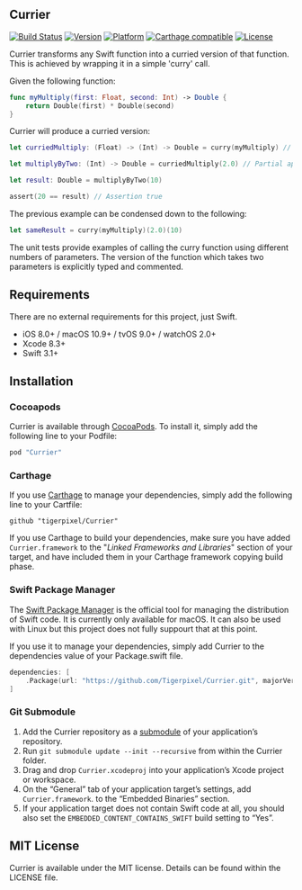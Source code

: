 ## Currier

[![Build Status](https://travis-ci.org/tigerpixel/Currier.svg?branch=master)](https://travis-ci.org/tigerpixel/Currier)
[![Version](https://img.shields.io/cocoapods/v/Currier.svg?style=flat)](http://cocoapods.org/pods/Currier)
[![Platform](https://img.shields.io/cocoapods/p/Currier.svg?style=flat)](http://cocoapods.org/pods/Currier)
[![Carthage compatible](https://img.shields.io/badge/Carthage-compatible-4BC51D.svg?style=flat)](https://github.com/Carthage/Carthage)
[![License](https://img.shields.io/cocoapods/l/Currier.svg?style=flat)](http://cocoapods.org/pods/Currier)

Currier transforms any Swift function into a curried version of that function. This is achieved by wrapping it in a simple 'curry' call.

Given the following function: 

```swift
func myMultiply(first: Float, second: Int) -> Double {
    return Double(first) * Double(second)
}
```
Currier will produce a curried version:

```swift
let curriedMultiply: (Float) -> (Int) -> Double = curry(myMultiply) // Currier used here!

let multiplyByTwo: (Int) -> Double = curriedMultiply(2.0) // Partial application

let result: Double = multiplyByTwo(10)

assert(20 == result) // Assertion true

```

The previous example can be condensed down to the following:

```swift
let sameResult = curry(myMultiply)(2.0)(10)
```

The unit tests provide examples of calling the curry function using different numbers of parameters. The version of the function which takes two parameters is explicitly typed and commented.

## Requirements

There are no external requirements for this project, just Swift.

- iOS 8.0+ / macOS 10.9+ / tvOS 9.0+ / watchOS 2.0+
- Xcode 8.3+
- Swift 3.1+

## Installation

### Cocoapods

Currier is available through [CocoaPods](http://cocoapods.org). To install it, simply add the following line to your Podfile:

```ruby
pod "Currier"
```

### Carthage

If you use [Carthage](https://github.com/Carthage/Carthage) to manage your dependencies, simply add the following line to your Cartfile:

```ogdl
github "tigerpixel/Currier"
```

If you use Carthage to build your dependencies, make sure you have added `Currier.framework` to the "_Linked Frameworks and Libraries_" section of your target, and have included them in your Carthage framework copying build phase.

### Swift Package Manager

The [Swift Package Manager](https://swift.org/package-manager) is the official tool for managing the distribution of Swift code. It is currently only available for macOS. It can also be used with Linux but this project does not fully suppourt that at this point. 

If you use it to manage your dependencies, simply add Currier to the dependencies value of your Package.swift file.

```swift
dependencies: [
    .Package(url: "https://github.com/Tigerpixel/Currier.git", majorVersion: 0)
]
```

### Git Submodule

1. Add the Currier repository as a [submodule](https://git-scm.com/book/en/v2/Git-Tools-Submodules) of your application’s repository.
1. Run `git submodule update --init --recursive` from within the Currier folder.
1. Drag and drop `Currier.xcodeproj` into your application’s Xcode project or workspace.
1. On the “General” tab of your application target’s settings, add `Currier.framework`. to the “Embedded Binaries” section.
1. If your application target does not contain Swift code at all, you should also
set the `EMBEDDED_CONTENT_CONTAINS_SWIFT` build setting to “Yes”.

## MIT License

Currier is available under the MIT license. Details can be found within the LICENSE file.
